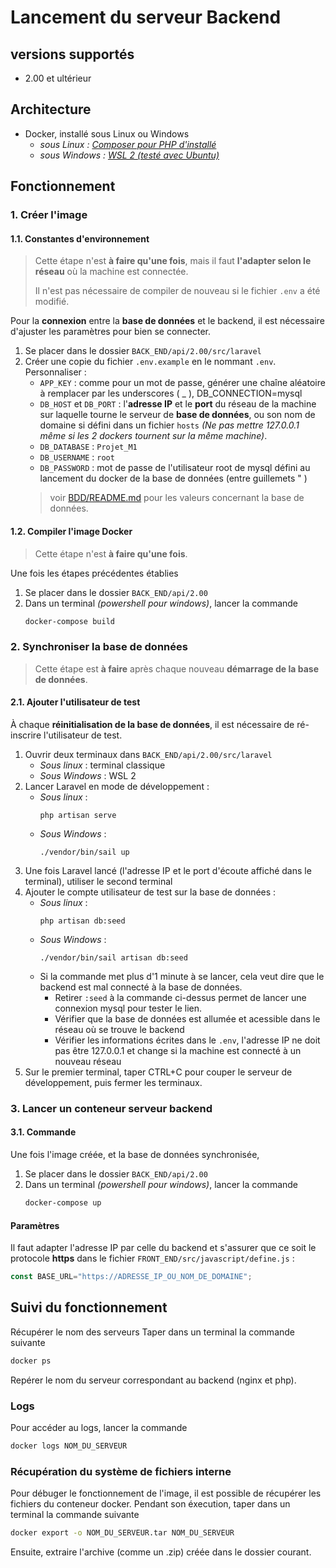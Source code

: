 # Lancement du serveur Backend
## versions supportés
- 2.00 et ultérieur
## Architecture
- Docker, installé sous Linux ou Windows
  - *sous Linux : [Composer pour PHP d'installé](https://getcomposer.org/doc/00-intro.md#installation-linux-unix-macos)*
  - *sous Windows : [WSL 2 (testé avec Ubuntu)](https://learn.microsoft.com/fr-fr/windows/wsl/install)*
## Fonctionnement
### 1. Créer l'image
#### 1.1. Constantes d'environnement
> Cette étape n'est **à faire qu'une fois**, 
> mais il faut **l'adapter selon le réseau** où la machine est connectée.
> 
> Il n'est pas nécessaire de compiler de nouveau si le fichier `.env` a été modifié.

Pour la **connexion** entre la **base de données** et le backend, il est nécessaire d'ajuster les paramètres pour bien se connecter.
1. Se placer dans le dossier `BACK_END/api/2.00/src/laravel`
2. Créer une copie du fichier `.env.example` en le nommant `.env`. Personnaliser :
      - `APP_KEY` : comme pour un mot de passe, générer une chaîne aléatoire à remplacer par les underscores ( _ ),
      DB_CONNECTION=mysql
     - `DB_HOST` et `DB_PORT` : l'**adresse IP** et le **port** du réseau de la machine sur laquelle tourne le serveur de **base de données**, ou son nom de domaine si défini dans un fichier `hosts` *(Ne pas mettre 127.0.0.1 même si les 2 dockers tournent sur la même machine)*.
     - `DB_DATABASE` : `Projet_M1`
     - `DB_USERNAME` : `root`
     - `DB_PASSWORD` : mot de passe de l'utilisateur root de mysql défini au lancement du docker de la base de données (entre guillemets " )
    >  voir [BDD/README.md](../BDD/README.md) pour les valeurs concernant la base de données.
#### 1.2. Compiler l'image Docker
> Cette étape n'est **à faire qu'une fois**.

Une fois les étapes précédentes établies
1. Se placer dans le dossier `BACK_END/api/2.00`
2. Dans un terminal *(powershell pour windows)*, lancer la commande
    ```bash
    docker-compose build
    ```
### 2. Synchroniser la base de données
> Cette étape est **à faire** après chaque nouveau **démarrage de la base de données**.
#### 2.1. Ajouter l'utilisateur de test
À chaque **réinitialisation de la base de données**, il est nécessaire de ré-inscrire l'utilisateur de test.
1. Ouvrir deux terminaux dans `BACK_END/api/2.00/src/laravel`
   - *Sous linux* : terminal classique
   - *Sous Windows* : WSL 2
2. Lancer Laravel en mode de développement :
   - *Sous linux* :
        ```
        php artisan serve
        ```
    - *Sous Windows* :
        ```
        ./vendor/bin/sail up
        ```
3. Une fois Laravel lancé (l'adresse IP et le port d'écoute affiché dans le terminal), utiliser le second terminal
4. Ajouter le compte utilisateur de test sur la base de données :
   - *Sous linux* :
        ```
        php artisan db:seed
        ```
    - *Sous Windows* :
        ```
        ./vendor/bin/sail artisan db:seed
        ```
    - Si la commande met plus d'1 minute à se lancer, cela veut dire que le backend est mal connecté à la base de données. 
      - Retirer `:seed` à la commande ci-dessus permet de lancer une connexion mysql pour tester le lien.
      - Vérifier que la base de données est allumée et acessible dans le réseau où se trouve le backend
      - Vérifier les informations écrites dans le `.env`, l'adresse IP ne doit pas être 127.0.0.1 et change si la machine est connecté à un nouveau réseau
5. Sur le premier terminal, taper CTRL+C pour couper le serveur de développement, puis fermer les terminaux.


### 3. Lancer un conteneur serveur backend
#### 3.1. Commande
Une fois l'image créée, et la base de données synchronisée, 
1. Se placer dans le dossier `BACK_END/api/2.00`
2. Dans un terminal *(powershell pour windows)*, lancer la commande
    ```bash
    docker-compose up
    ```

#### Paramètres
Il faut adapter l'adresse IP par celle du backend et s'assurer que ce soit le protocole **https** dans le fichier `FRONT_END/src/javascript/define.js` :
```js
const BASE_URL="https://ADRESSE_IP_OU_NOM_DE_DOMAINE";
```

## Suivi du fonctionnement
Récupérer le nom des serveurs
Taper dans un terminal la commande suivante
```bash
docker ps
```
Repérer le nom du serveur correspondant au backend (nginx et php).
### Logs
Pour accéder au logs, lancer la commande 
```bash
docker logs NOM_DU_SERVEUR
```
### Récupération du système de fichiers interne
Pour débuger le fonctionnement de l'image, il est possible de récupérer les fichiers du conteneur docker. Pendant son éxecution, taper dans un terminal la commande suivante
```bash
docker export -o NOM_DU_SERVEUR.tar NOM_DU_SERVEUR
```
Ensuite, extraire l'archive (comme un .zip) créée dans le dossier courant.
